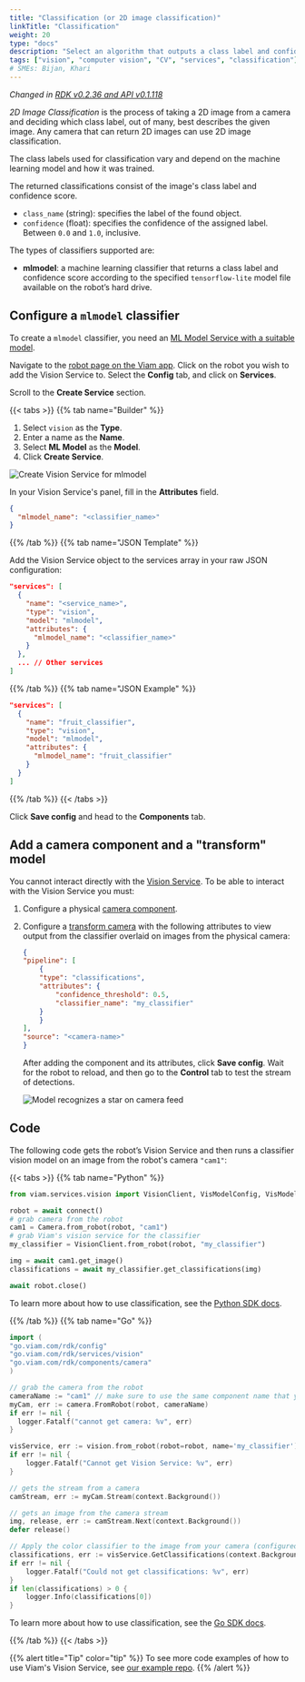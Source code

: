 ```yaml
---
title: "Classification (or 2D image classification)"
linkTitle: "Classification"
weight: 20
type: "docs"
description: "Select an algorithm that outputs a class label and confidence score associated with a 2D image."
tags: ["vision", "computer vision", "CV", "services", "classification"]
# SMEs: Bijan, Khari
---
```


_Changed in [RDK v0.2.36 and API v0.1.118](/appendix/release-notes/#25-april-2023)_

_2D Image Classification_ is the process of taking a 2D image from a camera and deciding which class label, out of many, best describes the given image.
Any camera that can return 2D images can use 2D image classification.

The class labels used for classification vary and depend on the machine learning model and how it was trained.

The returned classifications consist of the image's class label and confidence score.

* `class_name` (string): specifies the label of the found object.
* `confidence` (float): specifies the confidence of the assigned label.
  Between `0.0` and `1.0`, inclusive.

The types of classifiers supported are:

* **mlmodel**: a machine learning classifier that returns a class label and confidence score according to the specified `tensorflow-lite` model file available on the robot’s hard drive.

## Configure a `mlmodel` classifier

To create a `mlmodel` classifier, you need an [ML Model Service with a suitable model](../../ml/).

Navigate to the [robot page on the Viam app](https://app.viam.com/robots).
Click on the robot you wish to add the Vision Service to.
Select the **Config** tab, and click on **Services**.

Scroll to the **Create Service** section.

{{< tabs >}}
{{% tab name="Builder" %}}

1. Select `vision` as the **Type**.
2. Enter a name as the **Name**.
3. Select **ML Model** as the **Model**.
4. Click **Create Service**.

![Create Vision Service for mlmodel](/services/vision/mlmodel.png)

In your Vision Service's panel, fill in the **Attributes** field.

``` json {class="line-numbers linkable-line-numbers"}
{
  "mlmodel_name": "<classifier_name>"
}
```

{{% /tab %}}
{{% tab name="JSON Template" %}}

Add the Vision Service object to the services array in your raw JSON configuration:

``` json {class="line-numbers linkable-line-numbers"}
"services": [
  {
    "name": "<service_name>",
    "type": "vision",
    "model": "mlmodel",
    "attributes": {
      "mlmodel_name": "<classifier_name>"
    }
  },
  ... // Other services
]
```

{{% /tab %}}
{{% tab name="JSON Example" %}}

```json {class="line-numbers linkable-line-numbers"}
"services": [
  {
    "name": "fruit_classifier",
    "type": "vision",
    "model": "mlmodel",
    "attributes": {
      "mlmodel_name": "fruit_classifier"
    }
  }
]
```

{{% /tab %}}
{{< /tabs >}}

Click **Save config** and head to the **Components** tab.

## Add a camera component and a "transform" model

You cannot interact directly with the [Vision Service](/services/vision/).
To be able to interact with the Vision Service you must:

1. Configure a physical [camera component](../../../components/camera/).
2. Configure a [transform camera](../../../components/camera/transform/) with the following attributes to view output from the classifier overlaid on images from the physical camera:

    ```json
    {
    "pipeline": [
        {
        "type": "classifications",
        "attributes": {
            "confidence_threshold": 0.5,
            "classifier_name": "my_classifier"
        }
        }
    ],
    "source": "<camera-name>"
    }
    ```

    After adding the component and its attributes, click **Save config**.
    Wait for the robot to reload, and then go to the **Control** tab to test the stream of detections.

    ![Model recognizes a star on camera feed](/services/model-on-camera.png)

## Code

The following code gets the robot’s Vision Service and then runs a classifier vision model on an image from the robot's camera `"cam1"`:

{{< tabs >}}
{{% tab name="Python" %}}

```python {class="line-numbers linkable-line-numbers"}
from viam.services.vision import VisionClient, VisModelConfig, VisModelType

robot = await connect()
# grab camera from the robot
cam1 = Camera.from_robot(robot, "cam1")
# grab Viam's vision service for the classifier
my_classifier = VisionClient.from_robot(robot, "my_classifier")

img = await cam1.get_image()
classifications = await my_classifier.get_classifications(img)

await robot.close()
```

To learn more about how to use classification, see the [Python SDK docs](https://python.viam.dev/autoapi/viam/services/vision/index.html).

{{% /tab %}}
{{% tab name="Go" %}}

```go {class="line-numbers linkable-line-numbers"}
import (
"go.viam.com/rdk/config"
"go.viam.com/rdk/services/vision"
"go.viam.com/rdk/components/camera"
)

// grab the camera from the robot
cameraName := "cam1" // make sure to use the same component name that you have in your robot configuration
myCam, err := camera.FromRobot(robot, cameraName)
if err != nil {
  logger.Fatalf("cannot get camera: %v", err)
}

visService, err := vision.from_robot(robot=robot, name='my_classifier')
if err != nil {
    logger.Fatalf("Cannot get Vision Service: %v", err)
}

// gets the stream from a camera
camStream, err := myCam.Stream(context.Background())

// gets an image from the camera stream
img, release, err := camStream.Next(context.Background())
defer release()

// Apply the color classifier to the image from your camera (configured as "cam1")
classifications, err := visService.GetClassifications(context.Background(), img)
if err != nil {
    logger.Fatalf("Could not get classifications: %v", err)
}
if len(classifications) > 0 {
    logger.Info(classifications[0])
}
```

To learn more about how to use classification, see the [Go SDK docs](https://pkg.go.dev/go.viam.com/rdk/vision).

{{% /tab %}}
{{< /tabs >}}

{{% alert title="Tip" color="tip" %}}
To see more code examples of how to use Viam's Vision Service, see [our example repo](https://github.com/viamrobotics/vision-service-examples).
{{% /alert %}}
